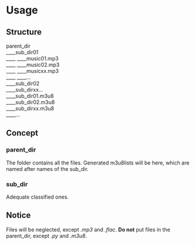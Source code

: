 # Usage

## Structure

> 

parent_dir\
    ____sub_dir01\
    ____    ____music01.mp3\
    ____    ____music02.mp3\
    ____    ____musicxx.mp3\
    ____    ____...\
    ____sub_dir02\
    ____sub_dirxx...\
    ____sub_dir01.m3u8\
    ____sub_dir02.m3u8\
    ____sub_dirxx.m3u8\
    ____...

## Concept

### parent_dir

The folder contains all the files.
Generated m3u8lists will be here, which are named after names of the sub_dir.

### sub_dir

Adequate classified ones.

## Notice

Files will be neglected, except *.mp3* and *.flac*.
**Do not** put files in the parent_dir, except *.py* and *.m3u8*.
